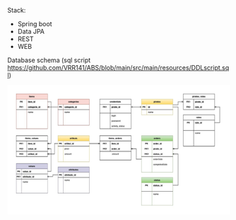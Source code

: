 Stack:
* Spring boot
* Data JPA
* REST
* WEB

Database schema (sql script https://github.com/VRR141/ABS/blob/main/src/main/resources/DDLscript.sql)


![img_1.jpeg](img_1.jpeg)
